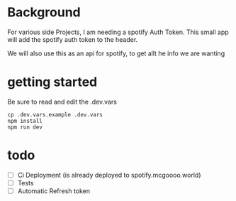 # Background

For various side Projects, I am needing a spotify Auth Token.
This small app will add the spotify auth token to the header.

We will also use this as an api for spotify, to get allt he info we are wanting

# getting started

Be sure to read and edit the .dev.vars

```
cp .dev.vars.example .dev.vars
npm install
npm run dev
```

# todo

- [ ] Ci Deployment (is already deployed to spotify.mcgoooo.world)
- [ ] Tests
- [ ] Automatic Refresh token
